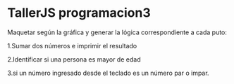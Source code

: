 # TallerJS programacion3

Maquetar según la gráfica y generar la lógica correspondiente a cada puto:

1.Sumar dos números e imprimir el resultado

2.Identificar si una persona es mayor de edad

3.si un número ingresado desde el teclado es un número par o impar.

